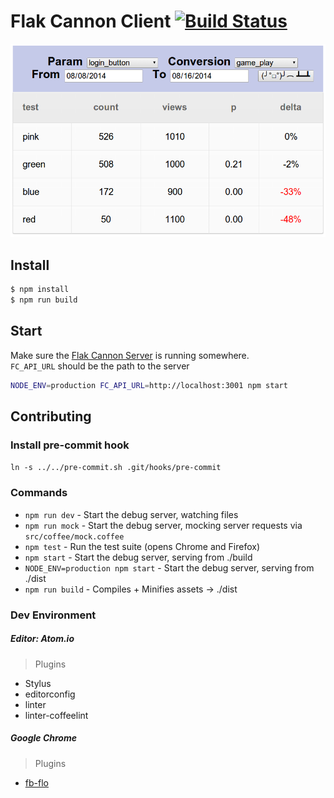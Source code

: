 # Flak Cannon Client [![Build Status](https://drone.io/github.com/claydotio/flak-cannon-client/status.png)](https://drone.io/github.com/claydotio/flak-cannon-client/latest)

![screenshot](publishing/screenshot.png)

## Install

```sh
$ npm install
$ npm run build
```

## Start

Make sure the [Flak Cannon Server](https://github.com/claydotio/flak-cannon)
is running somewhere.  
`FC_API_URL` should be the path to the server

```sh
NODE_ENV=production FC_API_URL=http://localhost:3001 npm start
```

## Contributing

### Install pre-commit hook

`ln -s ../../pre-commit.sh .git/hooks/pre-commit`

### Commands

  - `npm run dev` - Start the debug server, watching files
  - `npm run mock` - Start the debug server, mocking server requests via `src/coffee/mock.coffee`
  - `npm test` - Run the test suite (opens Chrome and Firefox)
  - `npm start` - Start the debug server, serving from ./build
  - `NODE_ENV=production npm start` - Start the debug server, serving from ./dist
  - `npm run build` - Compiles + Minifies assets -> ./dist

### Dev Environment

##### Editor: Atom.io

> Plugins
  - Stylus
  - editorconfig
  - linter
  - linter-coffeelint

##### Google Chrome

> Plugins
  - [fb-flo](https://chrome.google.com/webstore/detail/fb-flo/ahkfhobdidabddlalamkkiafpipdfchp?hl=en)
